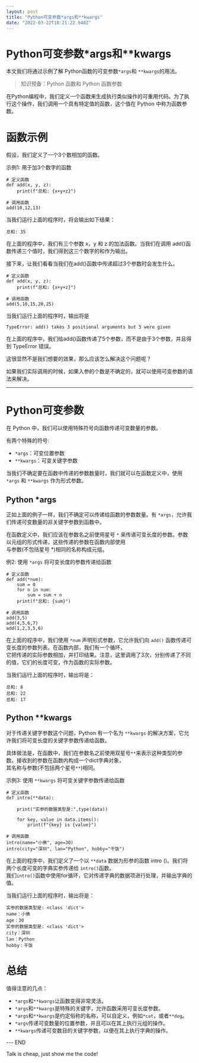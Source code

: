 ```yaml
---
layout: post
title: "Python可变参数*args和**kwargs"
date: "2022-03-22T18:21:22.940Z"
---
```

Python可变参数\*args和\*\*kwargs
===========================

本文我们将通过示例了解 Python函数的可变参数`*args`和 `**kwargs`的用法。

> 知识预备：Python 函数和 Python 函数参数

在Python编程中，我们定义一个函数来生成执行类似操作的可重用代码。为了执行这个操作，我们调用一个具有特定值的函数，这个值在 Python 中称为函数参数。

函数示例
====

假设，我们定义了一个3个数相加的函数。

示例1: 用于加3个数字的函数

    # 定义函数
    def add(x, y, z):
        print(f"总和: {x+y+z}")
    
    # 调用函数
    add(10,12,13)
    

当我们运行上面的程序时，将会输出如下结果：

    总和: 35
    

在上面的程序中，我们有三个参数 x，y 和 z 的加法函数。当我们在调用 add()函数传递三个值时，我们得到这三个数字的和作为输出。

接下来，让我们看看当我们在add()函数中传递超过3个参数时会发生什么。

    # 定义函数
    def add(x, y, z):
        print(f"总和: {x+y+z}")
    
    # 调用函数
    add(5,10,15,20,25)
    

当我们运行上面的程序时，输出将是

    TypeError: add() takes 3 positional arguments but 5 were given
    

在上面的程序中，我们给add()函数传递了5个参数，而不是由于3个参数，并且得到 TypeError 错误。

这很显然不是我们想要的效果，那么应该怎么解决这个问题呢？

如果我们实际调用的时候，如果入参的个数是不确定的，就可以使用可变参数的语法来解决。

* * *

Python可变参数
==========

在 Python 中，我们可以使用特殊符号向函数传递可变数量的参数。

有两个特殊的符号:

*   `*args`：可变位置参数
*   `**kwargs`：可变关键字参数

当我们不确定要在函数中传递的参数数量时，我们就可以在函数定义中，使用 `*args` 和 `**kwargs` 作为形式参数。

Python \*args
-------------

正如上面的例子一样，我们不确定可以传递给函数的参数数量。有 `*args`，允许我们传递可变数量的非关键字参数到函数中。

在函数定义中，我们应该在参数名之前使用星号 `*` 来传递可变长度的参数。参数以元组的形式传递，这些传递的参数在函数内部使用  
与参数(不包括星号 \*)相同的名称构成元组。

例2: 使用 `*args` 将可变长度的参数传递给函数

    # 定义函数
    def add(*num):
        sum = 0
        for n in num:
            sum = sum + n
        print(f"总和: {sum}")
    
    # 调用函数
    add(3,5)
    add(4,5,6,7)
    add(1,2,3,5,6)
    

在上面的程序中，我们使用 `*num` 声明形式参数，它允许我们向 `add()` 函数传递可变长度的参数列表。在函数内部，我们有一个循环，  
它把传递的实际参数相加，并打印结果。注意，这里调用了3次，分别传递了不同的值，它们的长度可变，作为函数的实际参数。

当我们运行上面的程序时，输出将是：

    总和: 8
    总和: 22
    总和: 17
    

Python \*\*kwargs
-----------------

对于传递关键字参数这个问题，Python 有一个名为 `**kwargs` 的解决方案，它允许我们将可变长度的关键字参数传递给函数。

具体做法是，在函数中，我们在参数名之前使用双星号`**`来表示这种类型的参数。接收到的参数在函数内构成一个dict字典对象，  
其名称与参数(不包括两个星号`**`)相同。

示例3: 使用 `**kwargs` 将可变关键字参数传递给函数

    # 定义函数
    def intro(**data):
    
        print("实参的数据类型是:",type(data))
    
        for key, value in data.items():
            print(f"{key} is {value}")
    
    # 调用函数
    intro(name="小佛", age=30)
    intro(city="深圳", lan="Python", hobby="干饭")
    

在上面的程序中，我们定义了一个以 `**data` 数据为形参的函数 intro ()。我们将两个长度可变的字典实参传递给 `intro()`函数。  
我们`intro()`函数中使用for循环，它对传递字典的数据项进行处理，并输出字典的值。

当我们运行上面的程序时，输出将是：

    实参的数据类型是: <class 'dict'>
    name：小佛
    age：30
    实参的数据类型是: <class 'dict'>
    city：深圳
    lan：Python
    hobby：干饭
    

总结
==

值得注意的几点：

*   `*args`和`**kwargs`让函数变得非常灵活。
*   `*args`和`**kwargs`是特殊的关键字，允许函数采用可变长度参数。
*   `*args`和`**kwargs`是约定俗称的名称，可以自定义，例如`*cat`，或者`**dog`。
*   `*args`传递可变数量的位置参数，并且可以在其上执行元组的操作。
*   `**kwargs`传递可变数目的关键字参数，以便在其上执行字典的操作。

\--- END

Talk is cheap, just show me the code!